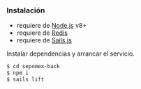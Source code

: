 ### Instalación

* requiere de [Node.js](https://nodejs.org/) v8+
* requiere de [Redis](https://redis.io/download)
* requiere de [Sails.js](https://sailsjs.com/get-started)

Instalar dependencias y arrancar el servicio.

```sh
$ cd sepomex-back
$ npm i
$ sails lift
```
